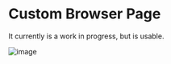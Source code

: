 # Custom Browser Page

It currently is a work in progress, but is usable.

![image](https://imgur.com/NObRtwN)

